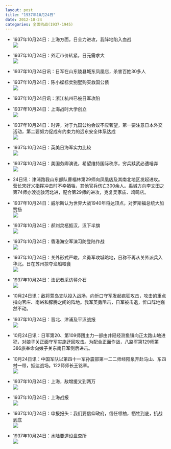 ```yaml
---
layout: post
title: "1937年10月24日"
date: 2012-10-24
categories: 全面抗战(1937-1945)
---
```


<meta name="referrer" content="no-referrer" />

- 1937年10月24日：上海方面，日全力进攻，我阵地陷入血战 <br/><img src="https://ww2.sinaimg.cn/large/aca367d8jw1dy6otqric8j.jpg" />

- 1937年10月24日：外汇市价转紧，日元需求大 <br/><img src="https://ww2.sinaimg.cn/large/aca367d8jw1dy6n38gfplj.jpg" />

- 1937年10月24日讯：日军在山东陵县城东凤凰店，杀害百姓30多人 

- 1937年10月24日：陈小蝶标卖别墅购买救国公债 <br/><img src="https://ww3.sinaimg.cn/large/aca367d8jw1dy6lcrcuvuj.jpg" />

- 1937年10月24日讯：浙江杭州已被日军攻陷 

- 1937年10月24日：上海战时大学创立 <br/><img src="https://ww1.sinaimg.cn/large/aca367d8jw1dy6jmbs2uuj.jpg" />

- 1937年10月24日：时评，对于九国公约会议不应奢望，第一要注意日本外交活动，第二要努力促成有约束力的远东安全体系达成 <br/><img src="https://ww2.sinaimg.cn/large/aca367d8jw1dy6hvw19ksj.jpg" />

- 1937年10月24日：英美日海军实力比较 <br/><img src="https://ww3.sinaimg.cn/large/aca367d8jw1dy6g5jxy5oj.jpg" />

- 1937年10月24日：美国务卿演说，希望维持国际秩序，穷兵黩武必遭唾弃 <br/><img src="https://ww2.sinaimg.cn/large/aca367d8jw1dy6efpmjxfj.jpg" />

- 24日讯：津浦路我山东部队曹福林第29师向凤凰店及其南北地区发起进攻。营长宋好义指挥冲击时不幸牺牲，其他官兵伤亡300余人。禹城方向李文田之第74师亦渡徒骇河北进，配合第29师的进攻，克复吴家庙、鸡鸣店。 

- 1937年10月24日：威尔斯认为世界大战1940年将达顶点，对罗斯福总统大加赞扬 <br/><img src="https://ww4.sinaimg.cn/large/aca367d8jw1dy6az1dgifj.jpg" />

- 1937年10月24日：郝刘灵柩抵汉，汉下半旗 <br/><img src="https://ww1.sinaimg.cn/large/aca367d8jw1dy697rhi7ej.jpg" />

- 1937年10月24日：香港海空军演习防登陆作战 <br/><img src="https://ww4.sinaimg.cn/large/aca367d8jw1dy67i1u31vj.jpg" />

- 1937年10月24日：关外形式严峻，义勇军攻城略地，日称不再从关外派兵入华北。日在苏州掠夺渔船粮食 <br/><img src="https://ww4.sinaimg.cn/large/aca367d8jw1dy65qzfy1cj.jpg" />

- 1937年10月24日：法记者采访蒋介石 <br/><img src="https://ww1.sinaimg.cn/large/aca367d8jw1dy640ixr3fj.jpg" />

- 10月24日讯：敌将萱岛支队投入战场，向忻口守军发起疯狂攻击，攻击的重点指向官庄、南峪和朦腾之间的阵地。我军英勇阻击，日军被击退，忻口阵地巍然不动。 

- 1937年10月24日：晋北、津浦及平汉战报 <br/><img src="https://ww2.sinaimg.cn/large/aca367d8jw1dy62aetqimj.jpg" />

- 10月24日讯：日军第20、第109师团主力一部由井陉经测鱼镇向正太路山地进犯，对娘子关正面守军实施迂回攻击。为配合正面作战，八路军第129师第386旅奉命向娘子关东南日军侧后进击。 

- 10月24日讯：中国军队以第四十一军孙震部第一二二师经阳泉开赴马山、东四村一带，抵达战场。122师师长王铭章。 <br/><img src="https://ww2.sinaimg.cn/large/aca367d8gw1dy60t1e2lej.jpg" />

- 1937年10月24日：上海，敌增援又到两万 <br/><img src="https://ww4.sinaimg.cn/large/aca367d8jw1dy60k90wu1j.jpg" />

- 1937年10月24日：上海战报 <br/><img src="https://ww3.sinaimg.cn/large/aca367d8jw1dy5ytxe98rj.jpg" />

- 1937年10月24日：申报报头：我们要信仰政府，信任领袖，牺牲到底，抗战到底 <br/><img src="https://ww3.sinaimg.cn/large/aca367d8jw1dy5x2u86wpj.jpg" />

- 1937年10月24日：水陆要道设盘查所 <br/><img src="https://ww3.sinaimg.cn/large/aca367d8jw1dy5vca4wd1j.jpg" />

